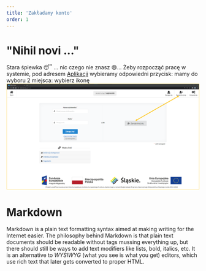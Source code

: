```yaml
---
title: 'Zakładamy konto'
order: 1
---
```


# "Nihil novi ..."


Stara śpiewka :sleeping: ... nic czego nie znasz :smile:...
Żeby rozpocząć pracę w systemie, pod adresem [Aplikacji](https://www.slaskietalenty.com) wybieramy odpowiedni przycisk: mamy do wyboru 2 miejsca:
wybierz ikonę ![](../images/styp/login_page_register.png)


# Markdown

Markdown is a plain text formatting syntax aimed at making writing for the Internet easier.
The philosophy behind Markdown is that plain text documents should be readable without
tags mussing everything up, but there should still be ways to add text modifiers
like lists, bold, italics, etc. It is an alternative to _WYSIWYG_ (what you see is what
you get) editors, which use rich text that later gets converted to proper HTML.

